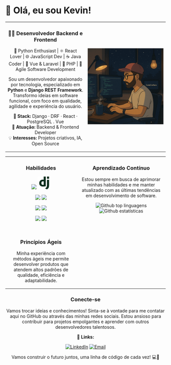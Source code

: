 # 👋 Olá, eu sou Kevin!

<table>
  <tr>
    <td width="50%" valign="top">
<div align=center>
  
### 👨‍💻 Desenvolvedor Backend e Frontend  
🐍 Python Enthusiast | ⚛️ React Lover | 🌐 JavaScript Dev | ☕ Java Coder | 🔧 Vue & Laravel | 🐘 PHP | 🚀 Agile Software Development

Sou um desenvolvedor apaixonado por tecnologia, especializado em **Python** e **Django REST Framework**.  
Transformo ideias em software funcional, com foco em qualidade, agilidade e experiência do usuário.

🔧 **Stack:** Django · DRF · React · PostgreSQL . Vue  
🚀 **Atuação:** Backend & Frontend Developer  
💡 **Interesses:** Projetos criativos, IA, Open Source


</td>
<td align="center">

<img src="https://raw.githubusercontent.com/KevinAG97/KevinAG97/main/assets/dev_coding_animated.gif" width="100%" alt="Kevin codando estilo Ghibli" />

</td>
  </tr>
</table>

<table>
    <tr>
    <td width="40%" valign="top">
      
<div align="center">
  
### Habilidades

<p align="center">
  <img src="https://cdn.simpleicons.org/python/1DBAE6" width="40" />
  <img src="https://raw.githubusercontent.com/KevinAG97/KevinAG97/main/assets/django-logo.png" width="40" />
  </p>
  <p align="center">
  <img src="https://cdn.simpleicons.org/react/61DAFB" width="40" />
  <img src="https://cdn.simpleicons.org/javascript/F7DF1E" width="40" />
    </p>
    <p align="center">
  <img src="https://github.com/user-attachments/assets/b1efbf73-9065-473c-b8f6-f14c71167f0c" width="40" />
  <img src="https://github.com/user-attachments/assets/315b9721-5fdb-436d-bf69-8ffb0618a68e" width="40" />
      </p>
      <p align="center">
  <img src="https://www.php.net/images/logos/new-php-logo.svg" width="50" />
  <img src="https://www.vectorlogo.zone/logos/java/java-icon.svg" width="40" />
    
</p>

<br>
  
### Princípios Ágeis
Minha experiência com métodos ágeis me permite desenvolver produtos que atendem altos padrões de qualidade, eficiência e adaptabilidade.
</td>

  <td width="50%" valign="top">
 </div>     
    <div>
      
<div align=center>
      
### Aprendizado Contínuo

Estou sempre em busca de aprimorar minhas habilidades e me manter atualizado com as últimas tendências em desenvolvimento de software.
</div>
<div align=center>
    <div>
        <img src="https://github-readme-stats.vercel.app/api/top-langs/?username=KevinAG97&layout=compact&langs_count=20&theme=tokyonight" alt="Github top linguagens"/>
    </div>
    <div>
        <img src="https://github-readme-streak-stats.herokuapp.com/?user=KevinAG97&theme=tokyonight" alt="Github estatísticas"/>
    </div>
</div>

</td>
  </tr>
</table>

<div align="center">
  
### Conecte-se

Vamos trocar ideias e conhecimentos! Sinta-se à vontade para me contatar aqui no GitHub ou através das minhas redes sociais. Estou ansioso para contribuir para projetos empolgantes e aprender com outros desenvolvedores talentosos.

🔗 **Links:**


[![LinkedIn](https://img.shields.io/badge/-LinkedIn-0077B5?style=flat-square&logo=linkedin&logoColor=white)](https://www.linkedin.com/in/kevin-garcia-48189824a/)
[![Email](https://img.shields.io/badge/-Email-FF6584?style=flat-square&logo=gmail&logoColor=white)](mailto:kevin.a.g.97@hotmail.com)

Vamos construir o futuro juntos, uma linha de código de cada vez! 💻🚀
</div>

